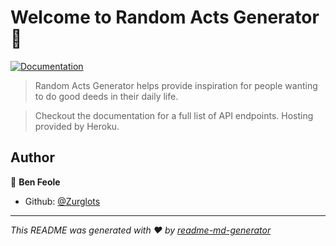 # Welcome to Random Acts Generator 👋

[![Documentation](https://img.shields.io/badge/documentation-yes-brightgreen.svg)](https://bfeole-randomacts.herokuapp.com/swagger-ui.html#/)

> Random Acts Generator helps provide inspiration for people wanting to do good deeds in their daily life.

> Checkout the documentation for a full list of API endpoints. Hosting provided by Heroku.

## Author

👤 **Ben Feole**

- Github: [@Zurglots](https://github.com/Zurglots)

---

_This README was generated with ❤️ by [readme-md-generator](https://github.com/kefranabg/readme-md-generator)_
